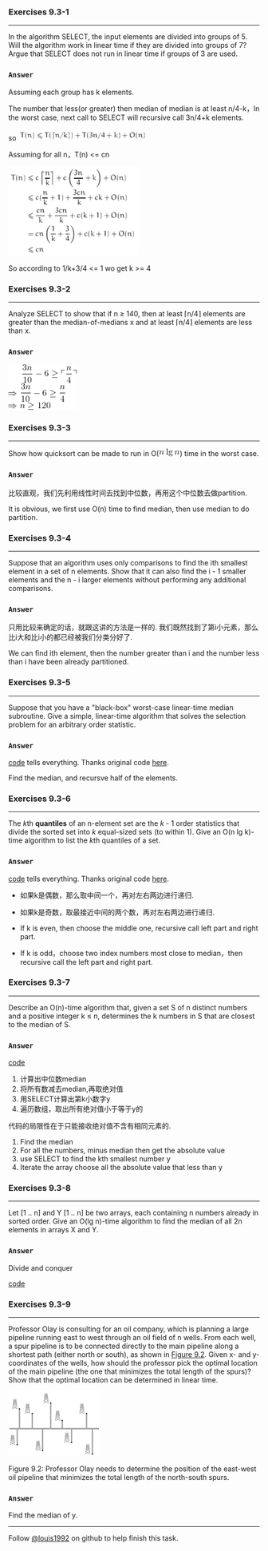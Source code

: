### Exercises 9.3-1
***
In the algorithm SELECT, the input elements are divided into groups of 5. Will the algorithm work in linear time if they are divided into groups of 7? Argue that SELECT does not run in linear time if groups of 3 are used.
### `Answer`
Assuming each group has k elements.

The number that less(or greater) then median of median is at least n/4-k，In the worst case, next call to SELECT will recursive call 3n/4+k elements.

so
![image](./repo/s3/1.png)

Assuming for all n，T(n) <= cn

![image](./repo/s3/2.png)

So according to 1/k+3/4 <= 1 wo get k >= 4

### Exercises 9.3-2
***
Analyze SELECT to show that if n ≥ 140, then at least ⌈n/4⌉ elements are greater than the median-of-medians x and at least ⌈n/4⌉ elements are less than x.

### `Answer`
![image](./repo/s3/3.gif)

### Exercises 9.3-3
***
Show how quicksort can be made to run in O(![image](./repo/s3/4.gif)) time in the worst case.

### `Answer`
比较直观，我们先利用线性时间去找到中位数，再用这个中位数去做partition.

It is obvious, we first use O(n) time to find median, then use median to do partition.


### Exercises 9.3-4
***
Suppose that an algorithm uses only comparisons to find the ith smallest element in a set of n elements. Show that it can also find the i - 1 smaller elements and the n - i larger elements without performing any additional comparisons.

### `Answer`
只用比较来确定的话，就跟这讲的方法是一样的.  我们既然找到了第i小元素，那么比i大和比i小的都已经被我们分类分好了.

We can find ith element, then the number greater than i and the number less than i have been already partitioned.

### Exercises 9.3-5
***
Suppose that you have a "black-box" worst-case linear-time median subroutine. Give a simple, linear-time algorithm that solves the selection problem for an arbitrary order statistic.

### `Answer`
[code](./exercise_code/black-box.py) tells everything. Thanks original code [here](http://clrs.skanev.com/09/03/05.html).

Find the median, and recursve half of the elements.


### Exercises 9.3-6
***
The *k*th **quantiles** of an n-element set are the *k* - 1 order statistics that divide the sorted set into *k* equal-sized sets (to within 1). Give an O(n lg k)-time algorithm to list the *k*th quantiles of a set.
### `Answer`
[code](./exercise_code/k-quantile.py) tells everything. Thanks original code [here](http://clrs.skanev.com/09/03/06.html).

- 如果k是偶数，那么取中间一个，再对左右两边进行递归.
- 如果k是奇数，取最接近中间的两个数，再对左右两边进行递归.

- If k is even, then choose the middle one, recursive call left part and right part.
- If k is odd，choose two index numbers most close to median，then recursive call the left part and right part.



### Exercises 9.3-7
***
Describe an O(n)-time algorithm that, given a set S of n distinct numbers and a positive
integer k ≤ n, determines the k numbers in S that are closest to the median of S.

### `Answer`
[code](./exercise_code/k-close2median.py)

1. 计算出中位数median
2. 将所有数减去median,再取绝对值
3. 用SELECT计算出第k小数字y
4. 遍历数组，取出所有绝对值小于等于y的

代码的局限性在于只能接收绝对值不含有相同元素的.

1. Find the median
2. For all the numbers, minus median then get the absolute value
3. use SELECT to find the kth smallest number y
4. Iterate the array choose all the absolute value that less than y

### Exercises 9.3-8
***
Let [1 .. n] and Y [1 .. n] be two arrays, each containing n numbers already in sorted order. Give an O(lg n)-time algorithm to find the median of all 2n elements in arrays X and Y.
### `Answer`
Divide and conquer

[code](https://github.com/gzc/leetcode/blob/master/001-010/Median%20of%20Two%20Sorted%20Arrays.cpp)


### Exercises 9.3-9
***
Professor Olay is consulting for an oil company, which is planning a large pipeline running east to west through an oil field of n wells. From each well, a spur pipeline is to be connected directly to the main pipeline along a shortest path (either north or south), as shown in [Figure 9.2](#oil). Given x- and y-coordinates of the wells, how should the professor pick the optimal location of the main pipeline (the one that minimizes the total length of the spurs)? Show that the optimal location can be determined in linear time.

![oil](./repo/oil.png)

Figure 9.2: Professor Olay needs to determine the position of the east-west oil pipeline that minimizes the total length of the north-south spurs.
### `Answer`

Find the median of y.


***
Follow [@louis1992](https://github.com/gzc) on github to help finish this task.






